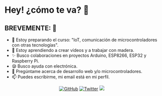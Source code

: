 # Hey! ¿cómo te va? :wave:

## BREVEMENTE: :rocket:
- :telescope: Estoy preparando el curso: "IoT, comunicación de microcontroladores con otras tecnologías".
- :seedling: Estoy aprendiendo a crear vídeos y a trabajar con madera.
- :sparkles: Busco colaboraciones en proyectos Arduino, ESP8266, ESP32 y Raspberry Pi.
- :sleepy: Busco ayuda con electrónica.
- :speech_balloon: Pregúntame acerca de desarrollo web y/o microcontroladores.
- :mailbox: Puedes escribirme, mi email está en mi perfil.
<p align="center">
	<a href="https://github.com/mauricioge"><img src="https://img.shields.io/github/followers/mauricioge.svg?label=GitHub&style=social" alt="GitHub"></a>
	<a href="https://twitter.com/mauricioge"><img src="https://img.shields.io/twitter/follow/mauricioge?label=Twitter&style=social" alt="Twitter"></a>
	<a href="https://www.linkedin.com/in/mauricioge"><img src="https://img.shields.io/badge/LinkedIn--_.svg?style=social&logo=linkedin"
</p>
